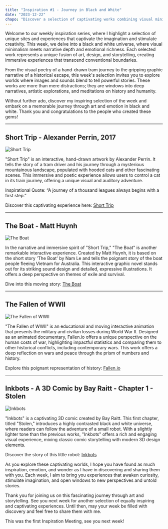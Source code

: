 ```yaml
---
title: "Inspiration #1 - Journey in Black and White"
date: "2023-12-22"
chapo: "Discover a selection of captivating works combining visual minimalism and emotional richness, from interactive journeys to deep historical reflections. Dive into unique universes, where each image tells a powerful story."
---
```


Welcome to our weekly inspiration series, where I highlight a selection of unique sites and experiences that captivate the imagination and stimulate creativity. This week, we delve into a black and white universe, where visual minimalism meets narrative depth and emotional richness. Each selected work represents a unique fusion of art, design, and storytelling, creating immersive experiences that transcend conventional boundaries.

From the visual poetry of a hand-drawn tram journey to the gripping graphic narrative of a historical escape, this week's selection invites you to explore worlds where images and sounds blend to tell powerful stories. These works are more than mere distractions; they are windows into deep narratives, artistic explorations, and meditations on history and humanity.

Without further ado, discover my inspiring selection of the week and embark on a memorable journey through art and emotion in black and white. Thank you and congratulations to the people who created these gems!

---

## Short Trip - Alexander Perrin, 2017

![Short Trip](https://storage.googleapis.com/waterspieler/blog/short-trip.png "Short Trip")

"Short Trip" is an interactive, hand-drawn artwork by Alexander Perrin. It tells the story of a tram driver and his journey through a mysterious mountainous landscape, populated with hooded cats and other fascinating scenes. This immersive and poetic experience allows users to control a cat in its train journey, offering a unique visual and auditory adventure.

Inspirational Quote: “A journey of a thousand leagues always begins with a first step.”

Discover this captivating experience here: [Short Trip](https://alexanderperrin.com.au/paper/shorttrip/)

---

## The Boat - Matt Huynh

![The Boat](https://storage.googleapis.com/waterspieler/blog/the-boat.png "The Boat")

In the narrative and immersive spirit of "Short Trip," "The Boat" is another remarkable interactive experience. Created by Matt Huynh, it is based on the short story 'The Boat' by Nam Le and tells the poignant story of the boat people fleeing Vietnam for Australia. This interactive graphic novel stands out for its striking sound design and detailed, expressive illustrations. It offers a deep perspective on themes of exile and survival.

Dive into this moving story: [The Boat](https://www.sbs.com.au/theboat/)

---

## The Fallen of WWII

![The Fallen of WWII](https://storage.googleapis.com/waterspieler/blog/wwii.png "The Fallen of WWII")

"The Fallen of WWII" is an educational and moving interactive animation that presents the military and civilian losses during World War II. Designed as an animated documentary, Fallen.io offers a unique perspective on the human costs of war, highlighting impactful statistics and comparing them to other historical conflicts, including contemporary wars. This work offers a deep reflection on wars and peace through the prism of numbers and history.

Explore this poignant representation of history: [Fallen.io](http://fr.fallen.io/ww2/)

---

## Inkbots - A 3D Comic by Bay Raitt - Chapter 1 - Stolen

![Inkbots](https://storage.googleapis.com/waterspieler/blog/robot.png "Inkbots")

"Inkbots" is a captivating 3D comic created by Bay Raitt. This first chapter, titled "Stolen," introduces a highly contrasted black and white universe, where readers can follow the adventure of a small robot. With a slightly lighter tone than the previous works, "Inkbots" offers a rich and engaging visual experience, mixing classic comic storytelling with modern 3D design elements.

Discover the story of this little robot: [Inkbots](https://3dcomic.shop/inkbots/s01e01/)

As you explore these captivating worlds, I hope you have found as much inspiration, emotion, and wonder as I have in discovering and sharing them with you. Each week, I aim to bring you experiences that awaken curiosity, stimulate imagination, and open windows to new perspectives and untold stories.

Thank you for joining us on this fascinating journey through art and storytelling. See you next week for another selection of equally inspiring and captivating experiences. Until then, may your week be filled with discovery and feel free to share them with me.

This was the first Inspiration Meeting, see you next week!
